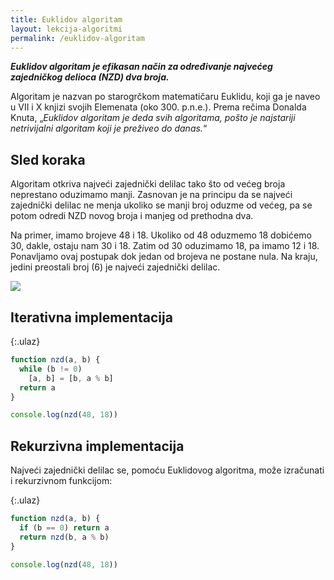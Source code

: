 ```yaml
---
title: Euklidov algoritam
layout: lekcija-algoritmi
permalink: /euklidov-algoritam
---
```


***Euklidov algoritam je efikasan način za određivanje najvećeg zajedničkog delioca (NZD) dva broja.***

Algoritam je nazvan po starogrčkom matematičaru Euklidu, koji ga je naveo u VII i X knjizi svojih Elemenata (oko 300. p.n.e.). Prema rečima Donalda Knuta, „*Euklidov algoritam je deda svih algoritama, pošto je najstariji netrivijalni algoritam koji je preživeo do danas.*“

## Sled koraka

Algoritam otkriva najveći zajednički delilac tako što od većeg broja neprestano oduzimamo manji.  Zasnovan je na principu da se najveći zajednički delilac ne menja ukoliko se manji broj oduzme od većeg, pa se potom odredi NZD novog broja i manjeg od prethodna dva.

Na primer, imamo brojeve 48 i 18. Ukoliko od 48 oduzmemo 18 dobićemo 30, dakle, ostaju nam 30 i 18. Zatim od 30 oduzimamo 18, pa imamo 12 i 18. Ponavljamo ovaj postupak dok jedan od brojeva ne postane nula. Na kraju, jedini preostali broj (6) je najveći zajednički delilac.

![](https://upload.wikimedia.org/wikipedia/commons/e/e2/Euclidean_algorithm_252_105_animation_flipped.gif)

## Iterativna implementacija

{:.ulaz}
```js
function nzd(a, b) {
  while (b != 0)
    [a, b] = [b, a % b]
  return a
}

console.log(nzd(48, 18))
```

## Rekurzivna implementacija

Najveći zajednički delilac se, pomoću Euklidovog algoritma, može izračunati i rekurzivnom funkcijom:

{:.ulaz}
```js
function nzd(a, b) {
  if (b == 0) return a
  return nzd(b, a % b)
}

console.log(nzd(48, 18))
```
